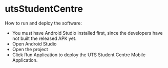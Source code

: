 # utsStudentCentre

How to run and deploy the software:
- You must have Android Studio installed first, since the developers have not built the released APK yet.
- Open Android Studio
- Open the project
- Click Run Application to deploy the UTS Student Centre Mobile Application.
